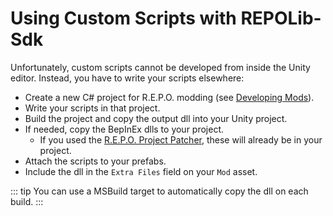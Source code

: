 # Using Custom Scripts with REPOLib-Sdk

Unfortunately, custom scripts cannot be developed from inside the Unity editor. Instead, you have to write your scripts elsewhere:

- Create a new C# project for R.E.P.O. modding (see [Developing Mods](../../develop.md)).
- Write your scripts in that project.
- Build the project and copy the output dll into your Unity project.
- If needed, copy the BepInEx dlls to your project.
  - If you used the [R.E.P.O. Project Patcher](https://github.com/Kesomannen/unity-repo-project-patcher), these will already be in your project.
- Attach the scripts to your prefabs.
- Include the dll in the `Extra Files` field on your `Mod` asset.

::: tip
You can use a MSBuild target to automatically copy the dll on each build.
:::
